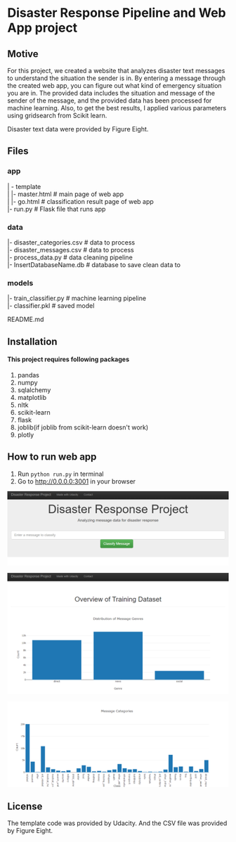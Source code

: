 # Disaster Response Pipeline and Web App project

## Motive

For this project, we created a website that analyzes disaster text messages 
to understand the situation the sender is in.
By entering a message through the created web app, you can figure out what kind of emergency situation you are in. 
The provided data includes the situation and message of the sender of the message, 
and the provided data has been processed for machine learning. 
Also, to get the best results, I applied various parameters using gridsearch from Scikit learn.

Disaster text data were provided by Figure Eight.


## Files
### app    

| - template    
| |- master.html # main page of web app    
| |- go.html # classification result page of web app    
|- run.py # Flask file that runs app    


### data    

|- disaster_categories.csv # data to process    
|- disaster_messages.csv # data to process    
|- process_data.py # data cleaning pipeline    
|- InsertDatabaseName.db # database to save clean data to     


### models   

|- train_classifier.py # machine learning pipeline     
|- classifier.pkl # saved model     


README.md    


## Installation
#### This project requires following packages
1. pandas
2. numpy
3. sqlalchemy
4. matplotlib
5. nltk
6. scikit-learn
7. flask
8. joblib(if joblib from scikit-learn doesn't work)
9. plotly



## How to run web app
1. Run `python run.py` in terminal
2. Go to http://0.0.0.0:3001 in your browser

![screenshot1](./imgs/1.png)

![screenshot1](./imgs/2.png)

![screenshot1](./imgs/3.png)



## License
The template code was provided by Udacity. And the CSV file was provided by Figure Eight.
